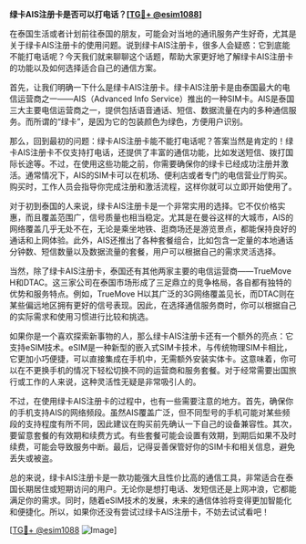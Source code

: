 **绿卡AIS注册卡是否可以打电话？[[TG💪+ @esim1088](https://t.me/s/esim1088)]**

在泰国生活或者计划前往泰国的朋友，可能会对当地的通讯服务产生好奇，尤其是关于绿卡AIS注册卡的使用问题。说到绿卡AIS注册卡，很多人会疑惑：它到底能不能打电话呢？今天我们就来聊聊这个话题，帮助大家更好地了解绿卡AIS注册卡的功能以及如何选择适合自己的通信方案。

首先，让我们明确一下什么是绿卡AIS注册卡。绿卡AIS注册卡是由泰国最大的电信运营商之一——AIS（Advanced Info Service）推出的一种SIM卡。AIS是泰国三大主要电信运营商之一，提供包括语音通话、短信、数据流量在内的多种通信服务。而所谓的“绿卡”，是因为它的包装颜色为绿色，方便用户识别。

那么，回到最初的问题：绿卡AIS注册卡能不能打电话呢？答案当然是肯定的！绿卡AIS注册卡不仅支持打电话，还提供了丰富的通信功能，比如发送短信、拨打国际长途等。不过，在使用这些功能之前，你需要确保你的绿卡已经成功注册并激活。通常情况下，AIS的SIM卡可以在机场、便利店或者专门的电信营业厅购买。购买时，工作人员会指导你完成注册和激活流程，这样你就可以立即开始使用了。

对于初到泰国的人来说，绿卡AIS注册卡是一个非常实用的选择。它不仅价格实惠，而且覆盖范围广，信号质量也相当稳定。尤其是在曼谷这样的大城市，AIS的网络覆盖几乎无处不在，无论是乘坐地铁、逛商场还是游览景点，都能保持良好的通话和上网体验。此外，AIS还推出了各种套餐组合，比如包含一定量的本地通话分钟数、短信数量以及数据流量的套餐，用户可以根据自己的需求灵活选择。

当然，除了绿卡AIS注册卡，泰国还有其他两家主要的电信运营商——TrueMove H和DTAC。这三家公司在泰国市场形成了三足鼎立的竞争格局，各自都有独特的优势和服务特点。例如，TrueMove H以其广泛的3G网络覆盖见长，而DTAC则在某些偏远地区拥有更好的信号表现。因此，在选择通信服务商时，你可以根据自己的实际需求和使用习惯进行比较和挑选。

如果你是一个喜欢探索新事物的人，那么绿卡AIS注册卡还有一个额外的亮点：它支持eSIM技术。eSIM是一种新型的嵌入式SIM卡技术，与传统物理SIM卡相比，它更加小巧便捷，可以直接集成在手机中，无需额外安装实体卡。这意味着，你可以在不更换手机的情况下轻松切换不同的运营商和服务套餐。对于经常需要出国旅行或工作的人来说，这种灵活性无疑是非常吸引人的。

不过，在使用绿卡AIS注册卡的过程中，也有一些需要注意的地方。首先，确保你的手机支持AIS的网络频段。虽然AIS覆盖广泛，但不同型号的手机可能对某些频段的支持程度有所不同，因此建议在购买前先确认一下自己的设备兼容性。其次，要留意套餐的有效期和续费方式。有些套餐可能会设置有效期，到期后如果不及时续费，可能会导致服务中断。最后，记得妥善保管好你的SIM卡和相关信息，避免丢失或被盗。

总的来说，绿卡AIS注册卡是一款功能强大且性价比高的通信工具，非常适合在泰国长期居住或短期访问的用户。无论你是想打电话、发短信还是上网冲浪，它都能满足你的需求。同时，随着eSIM技术的发展，未来的通信体验将变得更加智能化和便捷化。所以，如果你还没有尝试过绿卡AIS注册卡，不妨去试试看吧！

[[TG💪+ @esim1088](https://t.me/s/esim1088) ![Image](https://i.postimg.cc/4NQfJmqS/Snipaste-2025-05-13-00-14-12.png)]